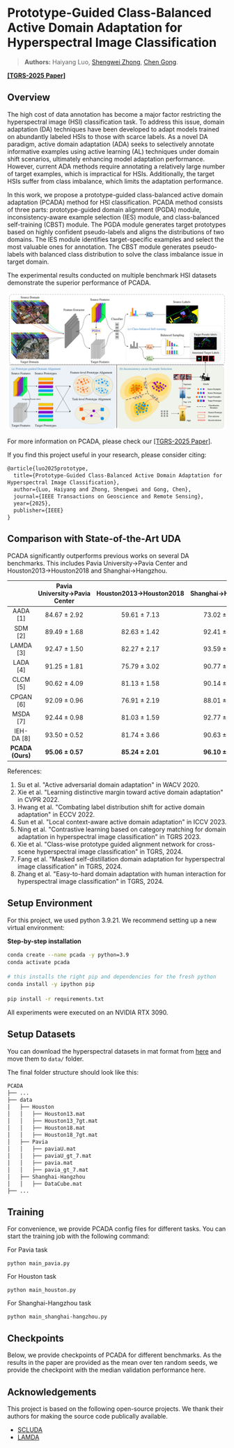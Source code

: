 # Prototype-Guided Class-Balanced Active Domain Adaptation for Hyperspectral Image Classification

> **Authors:** 
> Haiyang Luo, 
> [Shengwei Zhong](https://gsmis.njust.edu.cn/open/TutorInfo.aspx?dsbh=Qoo2!0IeRoObZTQBF7xlYA==&yxsh=z70ppxVSQAs=&zydm=SwsWR9zpmmw=), 
> [Chen Gong](https://gcatnjust.github.io/ChenGong/index.html).

**[[TGRS-2025 Paper]](https://ieeexplore.ieee.org/abstract/document/11023873)**

## Overview

The high cost of data annotation has become a major factor restricting the hyperspectral image (HSI) classification task. 
To address this issue, domain adaptation (DA) techniques have been developed to adapt models trained on abundantly labeled 
HSIs to those with scarce labels. As a novel DA paradigm, active domain adaptation (ADA) seeks to selectively annotate informative examples using active learning (AL) techniques under domain shift scenarios, ultimately enhancing model adaptation performance. 
However, current ADA methods require annotating a relatively large number of target examples, which is impractical for HSIs. Additionally, the target HSIs suffer from class imbalance, which limits the adaptation performance.

In this work, we propose a prototype-guided class-balanced active domain adaptation (PCADA) method for HSI classification.
PCADA method consists of three parts: prototype-guided domain alignment (PGDA) module, inconsistency-aware example selection (IES)
module, and class-balanced self-training (CBST) module. The PGDA module generates target prototypes based on highly confident pseudo-labels and aligns the distributions of two domains. The IES module identifies target-specific examples and select the most valuable ones for annotation. The CBST module generates pseudo-labels with balanced class distribution to solve the class imbalance issue in target domain.

The experimental results conducted on multiple benchmark HSI datasets demonstrate the superior performance of PCADA.

![Framework](resources/Framework.png)

For more information on PCADA, please check our [[TGRS-2025 Paper]](https://ieeexplore.ieee.org/abstract/document/11023873). 

If you find this project useful in your research, please consider citing:

```
@article{luo2025prototype,
  title={Prototype-Guided Class-Balanced Active Domain Adaptation for Hyperspectral Image Classification},
  author={Luo, Haiyang and Zhong, Shengwei and Gong, Chen},
  journal={IEEE Transactions on Geoscience and Remote Sensing},
  year={2025},
  publisher={IEEE}
}
```

## Comparison with State-of-the-Art UDA

PCADA significantly outperforms previous works on several DA benchmarks. This includes Pavia University→Pavia Center and Houston2013→Houston2018 and Shanghai→Hangzhou.

|                  | Pavia University→Pavia Center | Houston2013→Houston2018 | Shanghai→Hangzhou |
|:----------------:|:-----------------------------:|:-----------------------:|:-----------------:|
|     AADA [1]     |         84.67 ± 2.92          |      59.61 ± 7.13       |   73.02 ± 5.26    |
|     SDM [2]      |         89.49 ± 1.68          |      82.63 ± 1.42       |   92.41 ± 1.05    |
|    LAMDA [3]     |         92.47 ± 1.50          |      82.27 ± 2.17       |   93.59 ± 0.74    |
|     LADA [4]     |         91.25 ± 1.81          |      75.79 ± 3.02       |   90.77 ± 2.88    |
|     CLCM [5]     |         90.62 ± 4.09          |      81.13 ± 1.58       |   90.14 ± 1.55    |
|    CPGAN [6]     |         92.09 ± 0.96          |      76.91 ± 2.19       |   88.01 ± 2.98    |
|     MSDA [7]     |         92.44 ± 0.98          |      81.03 ± 1.59       |   92.77 ± 1.66    |
|    IEH-DA [8]    |         93.50 ± 0.52          |      81.74 ± 3.66       |   90.63 ± 1.70    |
| **PCADA (Ours)** |       **95.06 ± 0.57**        |    **85.24 ± 2.01**     | **96.10 ± 1.33**  |

References:

1. Su et al. "Active adversarial domain adaptation" in WACV 2020.
2. Xie et al. "Learning distinctive margin toward active domain adaptation" in CVPR 2022.
3. Hwang et al. "Combating label distribution shift for active domain adaptation" in ECCV 2022.
4. Sun et al. "Local context-aware active domain adaptation" in ICCV 2023.
5. Ning et al. "Contrastive learning based on category matching for domain adaptation in hyperspectral image classification" in TGRS 2023.
6. Xie et al. "Class-wise prototype guided alignment network for cross-scene hyperspectral image classification" in TGRS, 2024.
7. Fang et al. "Masked self-distillation domain adaptation for hyperspectral image classification" in TGRS, 2024.
8. Zhang et al. "Easy-to-hard domain adaptation with human interaction for hyperspectral image classification" in TGRS, 2024.

## Setup Environment

For this project, we used python 3.9.21. We recommend setting up a new virtual environment:

**Step-by-step installation**

```bash
conda create --name pcada -y python=3.9
conda activate pcada

# this installs the right pip and dependencies for the fresh python
conda install -y ipython pip

pip install -r requirements.txt
```

All experiments were executed on an NVIDIA RTX 3090.

## Setup Datasets

You can download the hyperspectral datasets in mat format from [here](https://pan.baidu.com/s/184BXDD2KnlreqXX70Nar4Q?pwd=kfgj)
and move them to `data/` folder.

The final folder structure should look like this:

```none
PCADA
├── ...
├── data
│   ├── Houston
│   │   ├── Houston13.mat
│   │   ├── Houston13_7gt.mat
│   │   ├── Houston18.mat
│   │   ├── Houston18_7gt.mat
│   ├── Pavia
│   │   ├── paviaU.mat
│   │   ├── paviaU_gt_7.mat
│   │   ├── pavia.mat
│   │   ├── pavia_gt_7.mat
│   ├── Shanghai-Hangzhou
│   │   ├── DataCube.mat
├── ...
```

## Training
For convenience, we provide PCADA config files for different tasks. You can start the training job with the following command:

For Pavia task
```
python main_pavia.py
```

For Houston task
```
python main_houston.py
```

For Shanghai-Hangzhou task
```
python main_shanghai-hangzhou.py
```

## Checkpoints

Below, we provide checkpoints of PCADA for different benchmarks. As the results in the paper are provided as the mean over ten random seeds, we provide the checkpoint with the median validation performance here.

## Acknowledgements

This project is based on the following open-source projects. We thank their authors for making the source code publically available.

* [SCLUDA](https://github.com/Li-ZK/SCLUDA-2023/tree/main)
* [LAMDA](https://github.com/sehyun03/ADA-label-distribution-matching)
